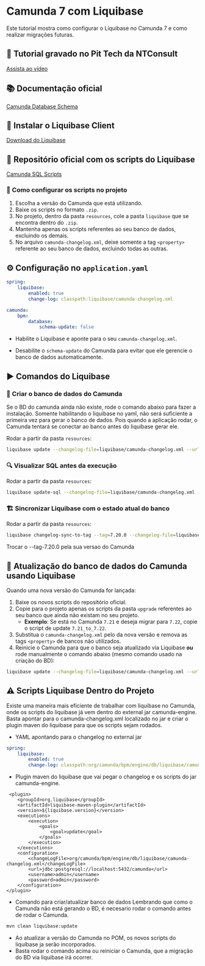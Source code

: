# Camunda 7 com Liquibase

Este tutorial mostra como configurar o Liquibase no Camunda 7 e como realizar migrações futuras.

## 🎥 Tutorial gravado no Pit Tech da NTConsult

[Assista ao vídeo](https://ntconsultcorpusa.sharepoint.com/sites/intranet/_layouts/15/stream.aspx?id=%2Fsites%2Fintranet%2FVdeos%2FPitch%20Tech%20NT%20%2D%20Migrando%20o%20Banco%20de%20Dados%20do%20Camunda%20com%20Liquibase%2D20240710%5F130238%2DGravação%20de%20Reunião%2Emp4&referrer=StreamWebApp%2EWeb&referrerScenario=AddressBarCopied%2Eview%2E16a0afd5%2Dcc69%2D4d72%2Da689%2D5b3b31efc061)

## 📚 Documentação oficial
[Camunda Database Schema](https://docs.camunda.org/manual/latest/installation/database-schema/)

## 🔧 Instalar o Liquibase Client
[Download do Liquibase](https://www.liquibase.com/download)

## 📂 Repositório oficial com os scripts do Liquibase
[Camunda SQL Scripts](https://artifacts.camunda.com/ui/native/camunda-bpm/org/camunda/bpm/distro/camunda-sql-scripts/)

### 📌 Como configurar os scripts no projeto
1. Escolha a versão do Camunda que está utilizando.
2. Baixe os scripts no formato `.zip`.
3. No projeto, dentro da pasta `resources`, cole a pasta `liquibase` que se encontra dentro do `.zip`.
4. Mantenha apenas os scripts referentes ao seu banco de dados, excluindo os demais.
5. No arquivo `camunda-changelog.xml`, deixe somente a tag `<property>` referente ao seu banco de dados, excluindo todas as outras.

## ⚙️ Configuração no `application.yaml`

```yaml
spring:
    liquibase:
        enabled: true
        change-log: classpath:liquibase/camunda-changelog.xml

camunda:
    bpm:
        database:
            schema-update: false
```

- Habilite o Liquibase e aponte para o seu `camunda-changelog.xml`.

- Desabilite o `schema-update` do Camunda para evitar que ele gerencie o banco de dados automaticamente.

## ▶️ Comandos do Liquibase

### 🚀 Criar o banco de dados do Camunda 

Se o BD do camunda ainda não existe, rode o comando abaixo para fazer a instalação. 
Somente habilitando o liquibase no yaml, não será suficiente a primeira vez para gerar o banco de dados.
Pois quando a aplicação rodar, o Camunda tentará se conectar ao banco antes do liquibase gerar ele.

Rodar a partir da pasta `resources`:
```sh
liquibase update --changelog-file=liquibase/camunda-changelog.xml --url=jdbc:postgresql://localhost:5432/camunda --username=admin --password=admin
```

### 🔍 Visualizar SQL antes da execução

Rodar a partir da pasta `resources`:
```sh
liquibase update-sql --changelog-file=liquibase/camunda-changelog.xml --url=jdbc:postgresql://localhost:5432/camunda --username=admin --password=admin
```

### 🏗️ Sincronizar Liquibase com o estado atual do banco

Rodar a partir da pasta `resources`: 
```sh
liquibase changelog-sync-to-tag --tag=7.20.0 --changelog-file=liquibase/camunda-changelog.xml --url=jdbc:postgresql://localhost:5432/camunda --username=admin --password=admin
```
Trocar o --tag-7.20.0 pela sua versao do Camunda

## 🔄 Atualização do banco de dados do Camunda usando Liquibase

Quando uma nova versão do Camunda for lançada:

1. Baixe os novos scripts do repositório oficial.
2. Copie para o projeto apenas os scripts da pasta `upgrade` referentes ao seu banco que ainda não existam no seu projeto.
    - **Exemplo**: Se está no Camunda `7.21` e deseja migrar para `7.22`, copie o script de update `7.21_to_7.22`.
3. Substitua o `camunda-changelog.xml` pelo da nova versão e remova as tags `<property>` de bancos não utilizados.
4. Reinicie o Camunda para que o banco seja atualizado via Liquibase **ou** rode manualmente o comando abaixo (mesmo comando usado na criação do BD):

```sh
liquibase update --changelog-file=liquibase/camunda-changelog.xml --url=jdbc:postgresql://localhost:5432/camunda --username=admin --password=admin
```

## ⚠️ Scripts Liquibase Dentro do Projeto

Existe uma maneira mais eficiente de trabalhar com liquibase no Camunda, onde os scripts do liquibase
já vem dentro do external jar camunda-engine.
Basta apontar para o camunda-changelog.xml localizado no jar e criar o plugin maven do 
liquibase para que os scripts sejam rodados.

- YAML apontando para o changelog no external jar
```yaml
spring:
    liquibase:
        enabled: true
        change-log: classpath:org/camunda/bpm/engine/db/liquibase/camunda-changelog.xml

```

- Plugin maven do liquibase que vai pegar o changelog e os scripts do jar camunda-engine.
```pom
 <plugin>
    <groupId>org.liquibase</groupId>
    <artifactId>liquibase-maven-plugin</artifactId>
    <version>${liquibase.version}</version>
    <executions>
        <execution>
            <goals>
                <goal>update</goal>
            </goals>
        </execution>
    </executions>
    <configuration>
        <changeLogFile>org/camunda/bpm/engine/db/liquibase/camunda-changelog.xml</changeLogFile>
        <url>jdbc:postgresql://localhost:5432/camunda</url>
        <username>admin</username>
        <password>admin</password>
    </configuration>
</plugin>
```

- Comando para criar/atualizar banco de dados
Lembrando que como o Camunda não está gerando o BD, é necesario rodar o comando antes de rodar o Camunda.
```sh
mvn clean liquibase:update
```
- Ao atualizar a versão do Camunda no POM, os novos scripts do liquibase ja serão incorporados.
- Basta rodar o comando acima ou reiniciar o Camunda, que a migração do BD via liquibase irá ocorrer.